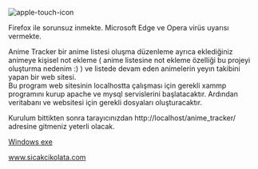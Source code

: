 

![apple-touch-icon](https://github.com/user-attachments/assets/6ec42336-7231-4175-95be-01085b0d4e28)


Firefox ile sorunsuz inmekte. Microsoft Edge ve Opera virüs uyarısı vermekte.

Anime Tracker bir anime listesi oluşma düzenleme ayrıca eklediğiniz animeye kişisel not ekleme (  anime listesine not ekleme özelliği bu projeyi oluşturma nedenim :) ) ve listede devam eden animelerin yeyın takibini yapan bir web sitesi.  
Bu program web sitesinin localhostta çalışması için gerekli xammp programını kurup apache ve mysql  servislerini başlatacaktır.
Ardından veritabanı ve websitesi için gerekli dosyaları oluşturacaktır.

Kurulum bittikten sonra tarayıcınızdan http://localhost/anime_tracker/  adresine gitmeniz yeterli olacak.

<a href="http://sicakcikolata.com/download/anime_tracker/AnimeTracker-v0.1.zip">Windows exe</a>


www.sicakcikolata.com

